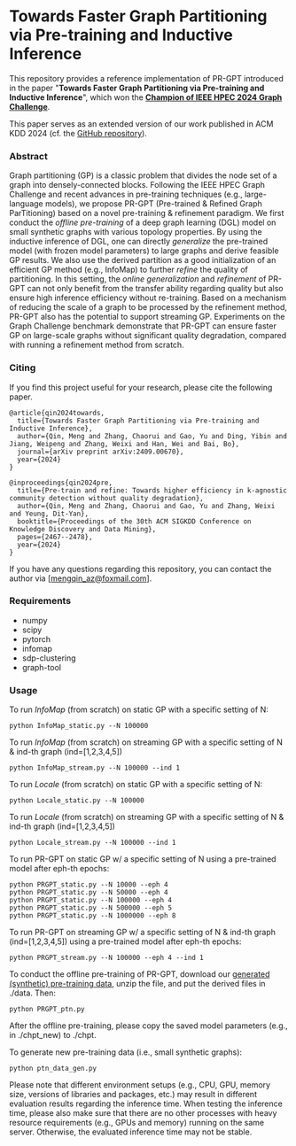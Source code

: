 # Towards Faster Graph Partitioning via Pre-training and Inductive Inference

This repository provides a reference implementation of PR-GPT introduced in the paper "**Towards Faster Graph Partitioning via Pre-training and Inductive Inference**", which won the [**Champion of IEEE HPEC 2024 Graph Challenge**](https://graphchallenge.mit.edu/champions).

This paper serves as an extended version of our work published in ACM KDD 2024 (cf. the [GitHub repository](https://github.com/KuroginQin/PRoCD)).

### Abstract
Graph partitioning (GP) is a classic problem that divides the node set of a graph into densely-connected blocks. Following the IEEE HPEC Graph Challenge and recent advances in pre-training techniques (e.g., large-language models), we propose PR-GPT (Pre-trained & Refined Graph ParTitioning) based on a novel pre-training & refinement paradigm. We first conduct the *offline pre-training* of a deep graph learning (DGL) model on small synthetic graphs with various topology properties. By using the inductive inference of DGL, one can directly *generalize* the pre-trained model (with frozen model parameters) to large graphs and derive feasible GP results. We also use the derived partition as a good initialization of an efficient GP method (e.g., InfoMap) to further *refine* the quality of partitioning. In this setting, the *online generalization* and *refinement* of PR-GPT can not only benefit from the transfer ability regarding quality but also ensure high inference efficiency without re-training. Based on a mechanism of reducing the scale of a graph to be processed by the refinement method, PR-GPT also has the potential to support streaming GP. Experiments on the Graph Challenge benchmark demonstrate that PR-GPT can ensure faster GP on large-scale graphs without significant quality degradation, compared with running a refinement method from scratch.

### Citing
If you find this project useful for your research, please cite the following paper.

```
@article{qin2024towards,
  title={Towards Faster Graph Partitioning via Pre-training and Inductive Inference},
  author={Qin, Meng and Zhang, Chaorui and Gao, Yu and Ding, Yibin and Jiang, Weipeng and Zhang, Weixi and Han, Wei and Bai, Bo},
  journal={arXiv preprint arXiv:2409.00670},
  year={2024}
}
```
```
@inproceedings{qin2024pre,
  title={Pre-train and refine: Towards higher efficiency in k-agnostic community detection without quality degradation},
  author={Qin, Meng and Zhang, Chaorui and Gao, Yu and Zhang, Weixi and Yeung, Dit-Yan},
  booktitle={Proceedings of the 30th ACM SIGKDD Conference on Knowledge Discovery and Data Mining},
  pages={2467--2478},
  year={2024}
}
```

If you have any questions regarding this repository, you can contact the author via [mengqin_az@foxmail.com].

### Requirements
* numpy
* scipy
* pytorch
* infomap
* sdp-clustering
* graph-tool

### Usage

To run *InfoMap* (from scratch) on static GP with a specific setting of N:
~~~
python InfoMap_static.py --N 100000
~~~
To run *InfoMap* (from scratch) on streaming GP with a specific setting of N & ind-th graph (ind=[1,2,3,4,5])
~~~
python InfoMap_stream.py --N 100000 --ind 1
~~~

To run *Locale* (from scratch) on static GP with a specific setting of N:
~~~
python Locale_static.py --N 100000
~~~
To run *Locale* (from scratch) on streaming GP with a specific setting of N & ind-th graph (ind=[1,2,3,4,5])
~~~
python Locale_stream.py --N 100000 --ind 1
~~~

To run PR-GPT on static GP w/ a specific setting of N using a pre-trained model after eph-th epochs:
~~~
python PRGPT_static.py --N 10000 --eph 4
python PRGPT_static.py --N 50000 --eph 4
python PRGPT_static.py --N 100000 --eph 4
python PRGPT_static.py --N 500000 --eph 5
python PRGPT_static.py --N 1000000 --eph 8
~~~
To run PR-GPT on streaming GP w/ a specific setting of N & ind-th graph (ind=[1,2,3,4,5]) using a pre-trained model after eph-th epochs:
~~~
python PRGPT_stream.py --N 100000 --eph 4 --ind 1
~~~

To conduct the offline pre-training of PR-GPT, download our [generated (synthetic) pre-training data](https://hkustconnect-my.sharepoint.com/:u:/g/personal/mqinae_connect_ust_hk/EU29ZyTZA6VChRakolwFHvoBO7qdjTHJFatl0056p8-bbA?e=CUAMD7), unzip the file, and put the derived files in ./data. Then:
~~~
python PRGPT_ptn.py
~~~
After the offline pre-training, please copy the saved model parameters (e.g., in ./chpt_new) to ./chpt.

To generate new pre-training data (i.e., small synthetic graphs):
~~~
python ptn_data_gen.py
~~~

Please note that different environment setups (e.g., CPU, GPU, memory size, versions of libraries and packages, etc.) may result in different evaluation results regarding the inference time. When testing the inference time, please also make sure that there are no other processes with heavy resource requirements (e.g., GPUs and memory) running on the same server. Otherwise, the evaluated inference time may not be stable.

